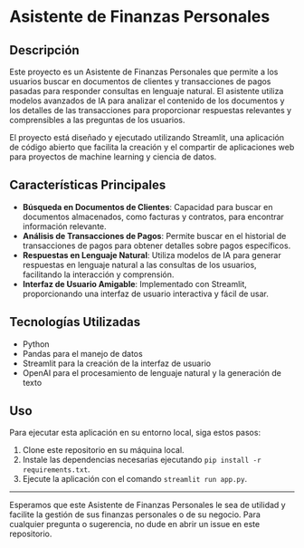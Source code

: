 # Asistente de Finanzas Personales

## Descripción

Este proyecto es un Asistente de Finanzas Personales que permite a los usuarios buscar en documentos de clientes y transacciones de pagos pasadas para responder consultas en lenguaje natural. El asistente utiliza modelos avanzados de IA para analizar el contenido de los documentos y los detalles de las transacciones para proporcionar respuestas relevantes y comprensibles a las preguntas de los usuarios.

El proyecto está diseñado y ejecutado utilizando Streamlit, una aplicación de código abierto que facilita la creación y el compartir de aplicaciones web para proyectos de machine learning y ciencia de datos.

## Características Principales

- **Búsqueda en Documentos de Clientes**: Capacidad para buscar en documentos almacenados, como facturas y contratos, para encontrar información relevante.
- **Análisis de Transacciones de Pagos**: Permite buscar en el historial de transacciones de pagos para obtener detalles sobre pagos específicos.
- **Respuestas en Lenguaje Natural**: Utiliza modelos de IA para generar respuestas en lenguaje natural a las consultas de los usuarios, facilitando la interacción y comprensión.
- **Interfaz de Usuario Amigable**: Implementado con Streamlit, proporcionando una interfaz de usuario interactiva y fácil de usar.

## Tecnologías Utilizadas

- Python
- Pandas para el manejo de datos
- Streamlit para la creación de la interfaz de usuario
- OpenAI para el procesamiento de lenguaje natural y la generación de texto

## Uso

Para ejecutar esta aplicación en su entorno local, siga estos pasos:

1. Clone este repositorio en su máquina local.
2. Instale las dependencias necesarias ejecutando `pip install -r requirements.txt`.
3. Ejecute la aplicación con el comando `streamlit run app.py`.



---

Esperamos que este Asistente de Finanzas Personales le sea de utilidad y facilite la gestión de sus finanzas personales o de su negocio. Para cualquier pregunta o sugerencia, no dude en abrir un issue en este repositorio.
